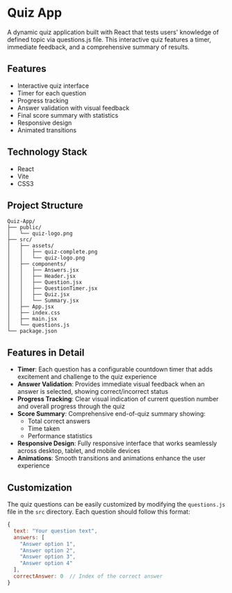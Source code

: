 # Quiz App

A dynamic quiz application built with React that tests users' knowledge of defined topic via questions.js file. This interactive quiz features a timer, immediate feedback, and a comprehensive summary of results.

## Features

- Interactive quiz interface
- Timer for each question
- Progress tracking
- Answer validation with visual feedback
- Final score summary with statistics
- Responsive design
- Animated transitions

## Technology Stack

- React
- Vite
- CSS3

## Project Structure

```
Quiz-App/
├── public/
│   └── quiz-logo.png
├── src/
│   ├── assets/
│   │   ├── quiz-complete.png
│   │   └── quiz-logo.png
│   ├── components/
│   │   ├── Answers.jsx
│   │   ├── Header.jsx
│   │   ├── Question.jsx
│   │   ├── QuestionTimer.jsx
│   │   ├── Quiz.jsx
│   │   └── Summary.jsx
│   ├── App.jsx
│   ├── index.css
│   ├── main.jsx
│   └── questions.js
└── package.json
```

## Features in Detail

- **Timer**: Each question has a configurable countdown timer that adds excitement and challenge to the quiz experience
- **Answer Validation**: Provides immediate visual feedback when an answer is selected, showing correct/incorrect status
- **Progress Tracking**: Clear visual indication of current question number and overall progress through the quiz
- **Score Summary**: Comprehensive end-of-quiz summary showing:
  - Total correct answers
  - Time taken
  - Performance statistics
- **Responsive Design**: Fully responsive interface that works seamlessly across desktop, tablet, and mobile devices
- **Animations**: Smooth transitions and animations enhance the user experience

## Customization

The quiz questions can be easily customized by modifying the `questions.js` file in the `src` directory. Each question should follow this format:

```javascript
{
  text: "Your question text",
  answers: [
    "Answer option 1",
    "Answer option 2",
    "Answer option 3",
    "Answer option 4"
  ],
  correctAnswer: 0  // Index of the correct answer
}
```
